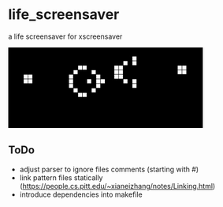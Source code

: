 # life_screensaver
a life screensaver for xscreensaver

![Contribution guidelines for this project](docs/animation.gif)

## ToDo
- adjust parser to ignore files comments (starting with #)
- link pattern files statically (https://people.cs.pitt.edu/~xianeizhang/notes/Linking.html)
- introduce dependencies into makefile


